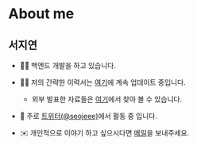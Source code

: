 # About me

## 서지연

-  👩‍💻 백엔드 개발을 하고 있습니다. 

- 🙋‍♀️ 저의 간략한 이력서는 [여기](https://github.com/jiyeonseo/resume)에 계속 업데이트 중입니다. 
  - 외부 발표한 자료들은 [여기](https://github.com/jiyeonseo/resume#experiences)에서 찾아 볼 수 있습니다.  

- 🐧 주로 [트위터(@seojeee)](https://twitter.com/seojeee)에서 활동 중 입니다. 

- ✉️ 개인적으로 이야기 하고 싶으시다면 [메일](mailto:seojeee@gmail.com)을 보내주세요. 


